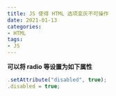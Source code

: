 ```yaml
---
title: JS 使得 HTML 选项变灰不可操作
date: 2021-01-13
categories:
- HTML
tags:
- JS
---
```



**可以将 radio 等设置为如下属性**
```js
.setAttribute("disabled", true);
.disabled = true;
```